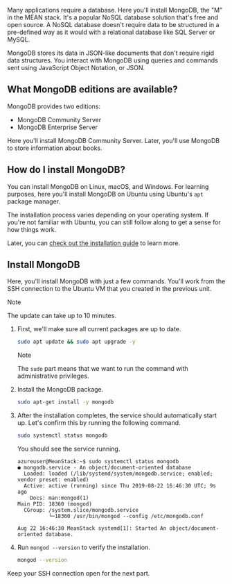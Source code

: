 Many applications require a database. Here you'll install MongoDB, the "M" in the MEAN stack. It's a popular NoSQL database solution that's free and open source. A NoSQL database doesn't require data to be structured in a pre-defined way as it would with a relational database like SQL Server or MySQL.

MongoDB stores its data in JSON-like documents that don't require rigid data structures. You interact with MongoDB using queries and commands sent using JavaScript Object Notation, or JSON.

## What MongoDB editions are available?

MongoDB provides two editions:

- MongoDB Community Server
- MongoDB Enterprise Server

Here you'll install MongoDB Community Server. Later, you'll use MongoDB to store information about books.

## How do I install MongoDB?

You can install MongoDB on Linux, macOS, and Windows. For learning purposes, here you'll install MongoDB on Ubuntu using Ubuntu's `apt` package manager.

The installation process varies depending on your operating system. If you're not familiar with Ubuntu, you can still follow along to get a sense for how things work.

Later, you can [check out the installation guide](https://docs.mongodb.com/manual/administration/install-community?azure-portal=true) to learn more.

## Install MongoDB

Here, you'll install MongoDB with just a few commands. You'll work from the SSH connection to the Ubuntu VM that you created in the previous unit.

 > [!NOTE]
 > The update can take up to 10 minutes.

1. First, we'll make sure all current packages are up to date.

    ```bash
    sudo apt update && sudo apt upgrade -y
    ```

    > [!NOTE]
    > The `sudo` part means that we want to run the command with administrative privileges.

1. Install the MongoDB package.

    ```bash
    sudo apt-get install -y mongodb
    ```

1. After the installation completes, the service should automatically start up. Let's confirm this by running the following command.

    ```bash
    sudo systemctl status mongodb
    ```

    You should see the service running.

    ```output
    azureuser@MeanStack:~$ sudo systemctl status mongodb
    ● mongodb.service - An object/document-oriented database
      Loaded: loaded (/lib/systemd/system/mongodb.service; enabled; vendor preset: enabled)
      Active: active (running) since Thu 2019-08-22 16:46:30 UTC; 9s ago
        Docs: man:mongod(1)
    Main PID: 18360 (mongod)
      CGroup: /system.slice/mongodb.service
              └─18360 /usr/bin/mongod --config /etc/mongodb.conf

    Aug 22 16:46:30 MeanStack systemd[1]: Started An object/document-oriented database.
    ```

1. Run `mongod --version` to verify the installation.

    ```bash
    mongod --version
    ```

Keep your SSH connection open for the next part.
